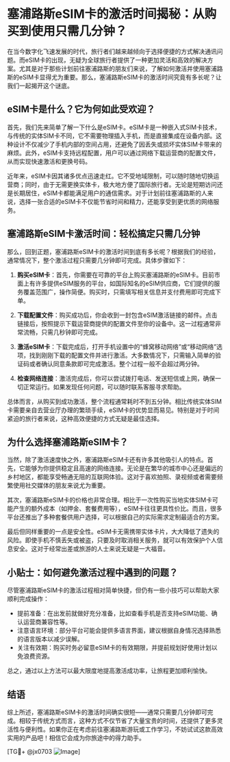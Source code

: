 # 塞浦路斯eSIM卡的激活时间揭秘：从购买到使用只需几分钟？

在当今数字化飞速发展的时代，旅行者们越来越倾向于选择便捷的方式解决通讯问题。而eSIM卡的出现，无疑为全球旅行者提供了一种更加灵活和高效的解决方案。尤其是对于那些计划前往塞浦路斯的朋友们来说，了解如何激活并使用塞浦路斯的eSIM卡显得尤为重要。那么，塞浦路斯eSIM卡的激活时间究竟有多长呢？让我们一起揭开这个谜底。

## eSIM卡是什么？它为何如此受欢迎？

首先，我们先来简单了解一下什么是eSIM卡。eSIM卡是一种嵌入式SIM卡技术，与传统的实体SIM卡不同，它不需要物理插入手机，而是直接集成在设备内部。这种设计不仅减少了手机内部的空间占用，还避免了因丢失或损坏实体SIM卡带来的麻烦。此外，eSIM卡支持远程配置，用户可以通过网络下载运营商的配置文件，从而实现快速激活和更换号码。

近年来，eSIM卡因其诸多优点迅速走红。它不受地域限制，可以随时随地切换运营商；同时，由于无需更换实体卡，极大地方便了国际旅行者。无论是短期访问还是长期居住，eSIM卡都能满足用户的通信需求。对于计划前往塞浦路斯的人来说，选择一张合适的eSIM卡不仅能节省时间和精力，还能享受到更优质的网络服务。

## 塞浦路斯eSIM卡激活时间：轻松搞定只需几分钟

那么，回到正题，塞浦路斯eSIM卡的激活时间到底有多长呢？根据我们的经验，通常情况下，整个激活过程只需要几分钟即可完成。具体步骤如下：

1. **购买eSIM卡**：首先，你需要在可靠的平台上购买塞浦路斯的eSIM卡。目前市面上有许多提供eSIM服务的平台，如国际知名的eSIM供应商，它们提供的服务覆盖范围广，操作简便。购买时，只需填写相关信息并支付费用即可完成下单。

2. **下载配置文件**：购买成功后，你会收到一封包含eSIM激活链接的邮件。点击链接后，按照提示下载运营商提供的配置文件至你的设备中。这一过程通常非常流畅，只需几秒钟即可完成。

3. **激活eSIM卡**：下载完成后，打开手机设置中的“蜂窝移动网络”或“移动网络”选项，找到刚刚下载的配置文件并进行激活。大多数情况下，只需输入简单的验证码或者确认同意条款即可完成激活。整个过程一般不会超过两分钟。

4. **检查网络连接**：激活完成后，你可以尝试拨打电话、发送短信或上网，确保一切正常运行。如果发现任何问题，可以随时联系客服寻求帮助。

总体而言，从购买到成功激活，整个流程通常耗时不到五分钟。相比传统实体SIM卡需要亲自去营业厅办理的繁琐手续，eSIM卡的优势显而易见。特别是对于时间紧迫的旅行者来说，这种高效便捷的方式无疑是最佳选择。

## 为什么选择塞浦路斯eSIM卡？

当然，除了激活速度快之外，塞浦路斯eSIM卡还有许多其他吸引人的特点。首先，它能够为你提供稳定且高速的网络连接。无论是在繁华的城市中心还是偏远的乡村地区，都能享受畅通无阻的互联网体验。这对于喜欢拍照、录视频或者需要频繁使用社交媒体的朋友来说尤为重要。

其次，塞浦路斯eSIM卡的价格也非常合理。相比于一次性购买当地实体SIM卡可能产生的额外成本（如押金、套餐费用等），eSIM卡往往更具性价比。而且，很多平台还推出了多种套餐供用户选择，可以根据自己的实际需求定制最适合的方案。

最后但同样重要的一点是安全性。eSIM卡无需携带实体卡片，大大降低了遗失的风险。即使手机不慎丢失或被盗，只要及时取消相关服务，就可以有效保护个人信息安全。这对于经常出差或旅游的人士来说无疑是一大福音。

## 小贴士：如何避免激活过程中遇到的问题？

尽管塞浦路斯eSIM卡的激活过程相对简单快捷，但仍有一些小技巧可以帮助大家顺利完成操作：

- 提前准备：在出发前就做好充分准备，比如查看手机是否支持eSIM功能、确认运营商兼容性等。
- 注意语言环境：部分平台可能会提供多语言界面，建议根据自身情况选择熟悉的语言版本以减少误解。
- 关注有效期：购买时务必留意eSIM卡的有效期限，并提前规划好使用计划以免浪费资源。

总之，通过以上方法可以最大限度地提高激活成功率，让旅程更加顺利愉快。

## 结语

综上所述，塞浦路斯eSIM卡的激活时间确实很短——通常只需要几分钟即可完成。相较于传统方式而言，这种方式不仅节省了大量宝贵的时间，还提供了更多灵活性与便利性。如果你正在考虑前往塞浦路斯游玩或工作学习，不妨试试这款高效实用的产品吧！相信它会成为你旅途中的得力助手。

[TG💪+ @jx0703 ![Image](https://github.com/user-attachments/assets/dbca1d08-cadb-493c-b0ec-ad6f7a83f270)]